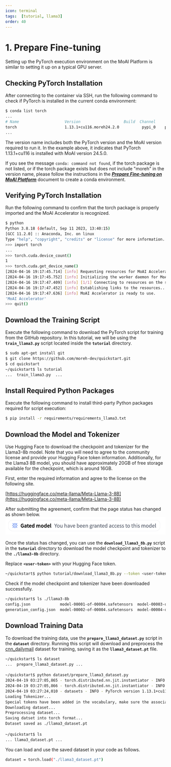 ```yaml
---
icon: terminal
tags:  [tutorial, llama3]
order: 40
---
```


# 1. Prepare Fine-tuning

Setting up the PyTorch execution environment on the MoAI Platform is similar to setting it up on a typical GPU server.

## Checking PyTorch Installation

After connecting to the container via SSH, run the following command to check if PyTorch is installed in the current conda environment:

```bash
$ conda list torch
...
# Name                    Version                   Build  Channel
torch                     1.13.1+cu116.moreh24.2.0          pypi_0    pypi
...
```

The version name includes both the PyTorch version and the MoAI version required to run it. In the example above, it indicates that PyTorch 1.13.1+cu116 is installed with MoAI version 24.5.0.

If you see the message `conda: command not found`, if the torch package is not listed, or if the torch package exists but does not include "moreh" in the version name, please follow the instructions in the ***[Prepare Fine-tuning on MoAI Platform](/Supported_Documents/Prepare_Fine_tuning_MoAI.md)*** document to create a conda environment.


## Verifying PyTorch Installation

Run the following command to confirm that the torch package is properly imported and the MoAI Accelerator is recognized.

```bash
$ python
Python 3.8.18 (default, Sep 11 2023, 13:40:15)
[GCC 11.2.0] :: Anaconda, Inc. on linux
Type "help", "copyright", "credits" or "license" for more information.
>>> import torch
...
>>> torch.cuda.device_count()
1
>>> torch.cuda.get_device_name()
[2024-04-16 19:17:45.714] [info] Requesting resources for MoAI Accelerator from the server...
[2024-04-16 19:17:45.752] [info] Initializing the worker daemon for MoAI Accelerator
[2024-04-16 19:17:47.409] [info] [1/1] Connecting to resources on the server (192.168.110.00:24158)...
[2024-04-16 19:17:47.452] [info] Establishing links to the resources...
[2024-04-16 19:17:47.636] [info] MoAI Accelerator is ready to use.
'MoAI Accelerator'
>>> quit()
```


## Download the Training Script

Execute the following command to download the PyTorch script for training from the GitHub repository. In this tutorial, we will be using the **`train_llama3.py`** script located inside the **`tutorial`** directory.

```bash
$ sudo apt-get install git
$ git clone https://github.com/moreh-dev/quickstart.git
$ cd quickstart
~/quickstart$ ls tutorial
...  train_llama3.py  ...
```

## Install Required Python Packages

Execute the following command to install third-party Python packages required for script execution:

```bash
$ pip install -r requirements/requirements_llama3.txt
```

## Download the Model and Tokenizer

Use Hugging Face to download the checkpoint and tokenizer for the Llama3-8b model. Note that you will need to agree to the community license and provide your Hugging Face token information. Additionally, for the Llama3 8B model, you should have approximately 20GB of free storage available for the checkpoint, which is around 16GB.

First, enter the required information and agree to the license on the following site.

[https://huggingface.co/meta-llama/Meta-Llama-3-8B](https://huggingface.co/meta-llama/Meta-Llama-3-8B)

After submitting the agreement, confirm that the page status has changed as shown below.
![](alert.png)

Once the status has changed, you can use the **`download_llama3_8b.py`** script in the **`tutorial`** directory to download the model checkpoint and tokenizer to the **`./llama3-8b`** directory.

Replace **`<user-token>`** with your Hugging Face token.


```bash
~/quickstart$ python tutorial/download_llama3_8b.py --token <user-token>
```

Check if the model checkpoint and tokenizer have been downloaded successfully.

```bash
~/quickstart$ ls ./llama3-8b
config.json             model-00001-of-00004.safetensors  model-00003-of-00004.safetensors  model.safetensors.index.json  tokenizer_config.json
generation_config.json  model-00002-of-00004.safetensors  model-00004-of-00004.safetensors  special_tokens_map.json       tokenizer.json
```

## Download Training Data

To download the training data, use the **`prepare_llama3_dataset.py`** script in the **`dataset`** directory. Running this script will download and preprocess the [cnn_dailymail](https://huggingface.co/datasets/cnn_dailymail) dataset for training, saving it as the **`llama3_dataset.pt`** file.

```bash
~/quickstart$ ls dataset
...  prepare_llama3_dataset.py ...

~/quickstart$ python dataset/prepare_llama3_dataset.py
2024-04-19 03:27:05,865 - torch.distributed.nn.jit.instantiator - INFO - Created a temporary directory at /tmp/tmpjkaqeu3r
2024-04-19 03:27:05,866 - torch.distributed.nn.jit.instantiator - INFO - Writing /tmp/tmpjkaqeu3r/_remote_module_non_scriptable.py
2024-04-19 03:27:24,010 - datasets - INFO - PyTorch version 1.13.1+cu116.moreh24.2.0 available.
Loading Tokenizer...
Special tokens have been added in the vocabulary, make sure the associated word embeddings are fine-tuned or trained.
Downloading dataset...
Preprocessing dataset...
Saving datset into torch format...
Dataset saved as ./llama3_dataset.pt

~/quickstart$ ls
... llama3_dataset.pt ...
```

You can load and use the saved dataset in your code as follows.

```bash
dataset = torch.load("./llama3_dataset.pt")
```